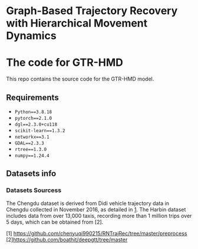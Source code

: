 # Graph-Based Trajectory Recovery with Hierarchical Movement Dynamics
# The code for GTR-HMD
This repo contains the source code for the GTR-HMD model.
## Requirements
* `Python==3.8.18`
* `pytorch==2.1.0`
* `dgl==2.3.0+cu118`
* `scikit-learn==1.3.2`
* `networkx==3.1`
* `GDAL==2.3.3`
* `rtree==1.3.0`
* `numpy==1.24.4`
## Datasets info
### Datasets Sourcess
The Chengdu dataset is derived from Didi vehicle trajectory data in Chengdu collected in November 2016, as detailed in [1](https://github.com/chenyuqi990215/RNTrajRec/tree/master/preprocess). The Harbin dataset includes data from over 13,000 taxis, recording more than 1 million trips over 5 days, which can be obtained from [2].




[1] https://github.com/chenyuqi990215/RNTrajRec/tree/master/preprocess
[2]https://github.com/boathit/deepgtt/tree/master
